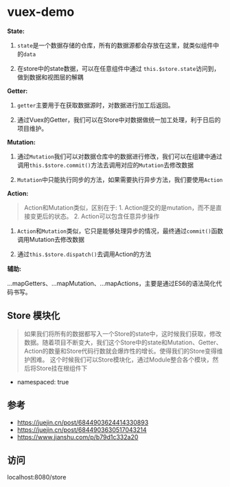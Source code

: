 # vuex-demo

**State:**

1. `state`是一个数据存储的仓库，所有的数据源都会存放在这里，就类似组件中的`data`

2. 在store中的state数据，可以在任意组件中通过 `this.$store.state`访问到，做到数据和视图层的解耦

**Getter:**

1. `getter`主要用于在获取数据源时，对数据进行加工后返回。

2. 通过Vuex的Getter，我们可以在Store中对数据做统一加工处理，利于日后的项目维护。

**Mutation:**

1. 通过`Mutation`我们可以对数据仓库中的数据进行修改，我们可以在组建中通过调用`this.$store.commit()`方法去调用对应的`Mutation`去修改数据

2. `Mutation`中只能执行同步的方法，如果需要执行异步方法，我们要使用`Action`

**Action:**

> Action和Mutation类似，区别在于: 1. Action提交的是mutation，而不是直接变更后的状态。 2. Action可以包含任意异步操作

1. `Action`和`Mutation`类似，它只是能够处理异步的情况，最终通过`commit()`函数调用Mutation去修改数据

2. 通过`this.$store.dispatch()`去调用Action的方法

**辅助:**

...mapGetters、...mapMutation、...mapActions，主要是通过ES6的语法简化代码书写。

## Store 模块化

> 如果我们将所有的数据都写入一个Store的state中，这时候我们获取，修改数据。随着项目不断变大，我们这个Store中的state和Mutation、Getter、Action的数量和Store代码行数就会爆炸性的增长。使得我们的Store变得维护困难。
> 这个时候我们可以Store模块化，通过Module整合各个模块，然后将Store挂在根组件下

- namespaced: true

## 参考

- <https://juejin.cn/post/6844903624414330893>
- <https://juejin.cn/post/6844903630517043214>
- <https://www.jianshu.com/p/b79d1c332a20>

## 访问

localhost:8080/store

